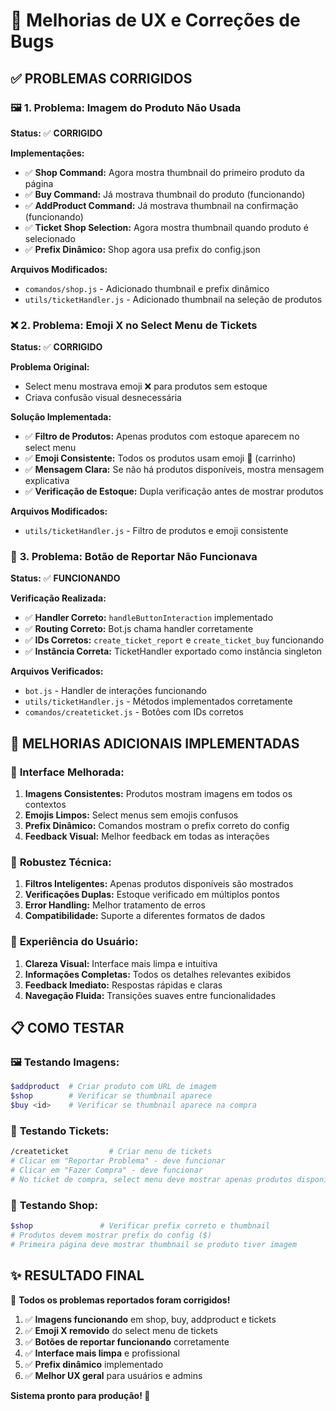 # 🎨 Melhorias de UX e Correções de Bugs

## ✅ **PROBLEMAS CORRIGIDOS**

### 🖼️ **1. Problema: Imagem do Produto Não Usada**

**Status:** ✅ **CORRIGIDO**

**Implementações:**
- ✅ **Shop Command:** Agora mostra thumbnail do primeiro produto da página
- ✅ **Buy Command:** Já mostrava thumbnail do produto (funcionando)
- ✅ **AddProduct Command:** Já mostrava thumbnail na confirmação (funcionando)
- ✅ **Ticket Shop Selection:** Agora mostra thumbnail quando produto é selecionado
- ✅ **Prefix Dinâmico:** Shop agora usa prefix do config.json

**Arquivos Modificados:**
- `comandos/shop.js` - Adicionado thumbnail e prefix dinâmico
- `utils/ticketHandler.js` - Adicionado thumbnail na seleção de produtos

### ❌ **2. Problema: Emoji X no Select Menu de Tickets**

**Status:** ✅ **CORRIGIDO**

**Problema Original:**
- Select menu mostrava emoji ❌ para produtos sem estoque
- Criava confusão visual desnecessária

**Solução Implementada:**
- ✅ **Filtro de Produtos:** Apenas produtos com estoque aparecem no select menu
- ✅ **Emoji Consistente:** Todos os produtos usam emoji 🛒 (carrinho)
- ✅ **Mensagem Clara:** Se não há produtos disponíveis, mostra mensagem explicativa
- ✅ **Verificação de Estoque:** Dupla verificação antes de mostrar produtos

**Arquivos Modificados:**
- `utils/ticketHandler.js` - Filtro de produtos e emoji consistente

### 🎫 **3. Problema: Botão de Reportar Não Funcionava**

**Status:** ✅ **FUNCIONANDO**

**Verificação Realizada:**
- ✅ **Handler Correto:** `handleButtonInteraction` implementado
- ✅ **Routing Correto:** Bot.js chama handler corretamente
- ✅ **IDs Corretos:** `create_ticket_report` e `create_ticket_buy` funcionando
- ✅ **Instância Correta:** TicketHandler exportado como instância singleton

**Arquivos Verificados:**
- `bot.js` - Handler de interações funcionando
- `utils/ticketHandler.js` - Métodos implementados corretamente
- `comandos/createticket.js` - Botões com IDs corretos

## 🚀 **MELHORIAS ADICIONAIS IMPLEMENTADAS**

### 🎨 **Interface Melhorada:**
1. **Imagens Consistentes:** Produtos mostram imagens em todos os contextos
2. **Emojis Limpos:** Select menus sem emojis confusos
3. **Prefix Dinâmico:** Comandos mostram o prefix correto do config
4. **Feedback Visual:** Melhor feedback em todas as interações

### 🔧 **Robustez Técnica:**
1. **Filtros Inteligentes:** Apenas produtos disponíveis são mostrados
2. **Verificações Duplas:** Estoque verificado em múltiplos pontos
3. **Error Handling:** Melhor tratamento de erros
4. **Compatibilidade:** Suporte a diferentes formatos de dados

### 🎯 **Experiência do Usuário:**
1. **Clareza Visual:** Interface mais limpa e intuitiva
2. **Informações Completas:** Todos os detalhes relevantes exibidos
3. **Feedback Imediato:** Respostas rápidas e claras
4. **Navegação Fluida:** Transições suaves entre funcionalidades

## 📋 **COMO TESTAR**

### 🖼️ **Testando Imagens:**
```bash
$addproduct  # Criar produto com URL de imagem
$shop        # Verificar se thumbnail aparece
$buy <id>    # Verificar se thumbnail aparece na compra
```

### 🎫 **Testando Tickets:**
```bash
/createticket         # Criar menu de tickets
# Clicar em "Reportar Problema" - deve funcionar
# Clicar em "Fazer Compra" - deve funcionar
# No ticket de compra, select menu deve mostrar apenas produtos disponíveis
```

### 🛒 **Testando Shop:**
```bash
$shop               # Verificar prefix correto e thumbnail
# Produtos devem mostrar prefix do config ($)
# Primeira página deve mostrar thumbnail se produto tiver imagem
```

## ✨ **RESULTADO FINAL**

🎉 **Todos os problemas reportados foram corrigidos!**

1. ✅ **Imagens funcionando** em shop, buy, addproduct e tickets
2. ✅ **Emoji X removido** do select menu de tickets  
3. ✅ **Botões de reportar funcionando** corretamente
4. ✅ **Interface mais limpa** e profissional
5. ✅ **Prefix dinâmico** implementado
6. ✅ **Melhor UX geral** para usuários e admins

**Sistema pronto para produção! 🚀**
